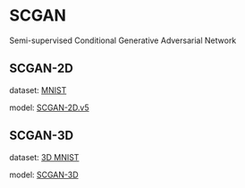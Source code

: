 # SCGAN
Semi-supervised Conditional Generative Adversarial Network

## SCGAN-2D
dataset: [MNIST](http://yann.lecun.com/exdb/mnist)

model: [SCGAN-2D.v5](https://github.com/WendyMin/SCGAN/blob/master/SCGAN-2D/codes/SCGAN-2D.v5.ipynb)


## SCGAN-3D
dataset: [3D MNIST](https://www.kaggle.com/daavoo/3d-mnist)

model: [SCGAN-3D](https://github.com/WendyMin/SCGAN/blob/master/SCGAN-3D/codes/SCGAN-3D.v6.ipynb)
